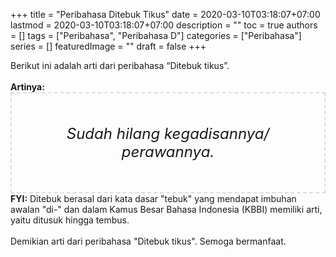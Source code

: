 +++
title = "Peribahasa Ditebuk Tikus"
date = 2020-03-10T03:18:07+07:00
lastmod = 2020-03-10T03:18:07+07:00
description = ""
toc = true
authors = []
tags = ["Peribahasa", "Peribahasa D"]
categories = ["Peribahasa"]
series = []
featuredImage = ""
draft = false
+++

<div dir="ltr" style="text-align: left;" trbidi="on"><div style="text-align: justify;">Berikut ini adalah arti dari peribahasa “Ditebuk tikus”.</div><br /><div style="text-align: justify;"><b>Artinya:</b></div><div style="border: 2px dashed #ddd; font-size: 24px; height: auto; margin: 0 auto; padding: 50px; text-align: center; width: auto;"><i>Sudah hilang kegadisannya/ perawannya.</i></div><b>FYI:</b> Ditebuk berasal dari kata dasar "tebuk" yang mendapat imbuhan awalan "di-" dan dalam Kamus Besar Bahasa Indonesia (KBBI) memiliki arti, yaitu ditusuk hingga tembus.<br /><br /><div style="text-align: justify;">Demikian arti dari peribahasa "Ditebuk tikus". Semoga bermanfaat.</div></div>
